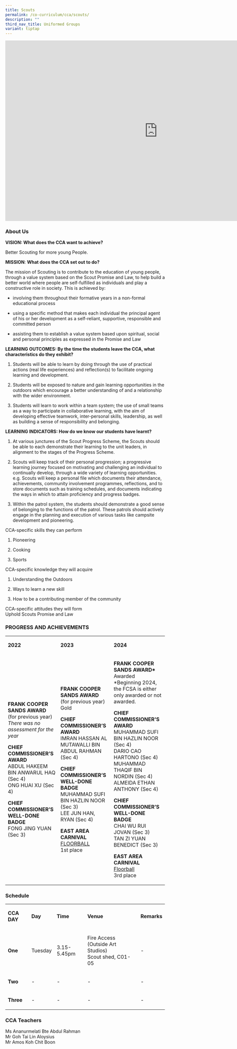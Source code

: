 ```yaml
---
title: Scouts
permalink: /co-curriculum/cca/scouts/
description: ""
third_nav_title: Uniformed Groups
variant: tiptap
---
```

<div class="iframe-wrapper">
<iframe height="569" width="960" allowfullscreen="true" frameborder="0" src="https://docs.google.com/presentation/d/18_eVfXmLo-GIVbl2W5i5ekzh0we-XmIj3-55EsoGNTQ/embed?start=true&amp;loop=true&amp;delayms=3000"></iframe>
</div>
<h3>About Us</h3>
<p><strong>VISION: What does the CCA want to achieve?&nbsp;</strong>
</p>
<p>Better Scouting for more young People.</p>
<p><strong>MISSION</strong>: <strong>What does the CCA set out to do?</strong>
</p>
<p>The mission of Scouting is to contribute to the education of young people,
through a value system based on the Scout Promise and Law, to help build
a better world where people are self-fulfilled as individuals and play
a constructive role in society. This is achieved by:</p>
<ul data-tight="true" class="tight">
<li>
<p>involving them throughout their formative years in a non-formal educational
process</p>
</li>
<li>
<p>using a specific method that makes each individual the principal agent
of his or her development as a self-reliant, supportive, responsible and
committed person</p>
</li>
<li>
<p>assisting them to establish a value system based upon spiritual, social
and personal principles as expressed in the Promise and Law</p>
</li>
</ul>
<p><strong>LEARNING OUTCOMES: By the time the students leave the CCA, what characteristics do they exhibit?</strong>
</p>
<ol data-tight="true" class="tight">
<li>
<p>Students will be able to learn by doing through the use of practical actions
(real life experiences) and reflection(s) to facilitate ongoing learning
and development.</p>
</li>
<li>
<p>Students will be exposed to nature and gain learning opportunities in
the outdoors which encourage a better understanding of and a relationship
with the wider environment.</p>
</li>
<li>
<p>Students will learn to work within a team system; the use of small teams
as a way to participate in collaborative learning, with the aim of developing
effective teamwork, inter-personal skills, leadership, as well as building
a sense of responsibility and belonging.</p>
</li>
</ol>
<p><strong>LEARNING INDICATORS: How do we know our students have learnt?</strong>
</p>
<ol data-tight="true" class="tight">
<li>
<p>At various junctures of the Scout Progress Scheme, the Scouts should be
able to each demonstrate their learning to the unit leaders, in alignment
to the stages of the Progress Scheme.</p>
</li>
<li>
<p>Scouts will keep track of their personal progression; a progressive learning
journey focused on motivating and challenging an individual to continually
develop, through a wide variety of learning opportunities. e.g. Scouts
will keep a personal file which documents their attendance, achievements,
community involvement programmes, reflections, and to store documents such
as training schedules, and documents indicating the ways in which to attain
proficiency and progress badges.</p>
</li>
<li>
<p>Within the patrol system, the students should demonstrate a good sense
of belonging to the functions of the patrol. These patrols should actively
engage in the planning and execution of various tasks like campsite development
and pioneering.</p>
</li>
</ol>
<p>CCA-specific skills they can perform</p>
<ol data-tight="true" class="tight">
<li>
<p>Pioneering</p>
</li>
<li>
<p>Cooking</p>
</li>
<li>
<p>Sports</p>
</li>
</ol>
<p>CCA-specific knowledge they will acquire</p>
<ol data-tight="true" class="tight">
<li>
<p>Understanding the Outdoors</p>
</li>
<li>
<p>Ways to learn a new skill</p>
</li>
<li>
<p>How to be a contributing member of the community</p>
</li>
</ol>
<p>CCA-specific attitudes they will form
<br>Uphold Scouts Promise and Law</p>
<h3>PROGRESS AND ACHIEVEMENTS</h3>
<table style="minWidth: 75px">
<colgroup>
<col>
<col>
<col>
</colgroup>
<tbody>
<tr>
<td rowspan="1" colspan="1">
<p><strong>2022</strong>
</p>
</td>
<td rowspan="1" colspan="1">
<p><strong>2023</strong>
</p>
</td>
<td rowspan="1" colspan="1">
<p><strong>2024</strong>
</p>
</td>
</tr>
<tr>
<td rowspan="1" colspan="1">
<p><strong>FRANK COOPER SANDS AWARD </strong>(for previous year)<strong><br></strong><em>There was no assessment for the year</em>
</p>
<p><strong>CHIEF COMMISSIONER’S AWARD&nbsp; <br></strong>ABDUL HAKEEM BIN
ANWARUL HAQ (Sec 4)
<br>ONG HUAI XU (Sec 4)</p>
<p><strong>CHIEF COMMISSIONER’S WELL-DONE BADGE</strong>
<br>FONG JING YUAN (Sec 3)</p>
</td>
<td rowspan="1" colspan="1">
<p><strong>FRANK COOPER SANDS AWARD </strong>(for previous year)<strong><br></strong>Gold</p>
<p><strong>CHIEF COMMISSIONER’S AWARD&nbsp; <br></strong>IMRAN HASSAN AL
MUTAWALLI BIN ABDUL RAHMAN (Sec 4)</p>
<p><strong>CHIEF COMMISSIONER’S WELL-DONE BADGE</strong>
<br>MUHAMMAD SUFI BIN HAZLIN NOOR (Sec 3)
<br>LEE JUN HAN, RYAN (Sec 4)&nbsp;</p>
<p><strong>EAST AREA CARNIVAL</strong>
<br><u>FLOORBALL</u>
<br>1st place</p>
</td>
<td rowspan="1" colspan="1">
<p><strong>FRANK COOPER SANDS AWARD*</strong>
<br>Awarded
<br>*Beginning 2024, the FCSA is either only awarded or not awarded.</p>
<p><strong>CHIEF COMMISSIONER'S AWARD<br></strong>MUHAMMAD SUFI BIN HAZLIN
NOOR (Sec 4)
<br>DARIO CAO HARTONO (Sec 4)
<br>MUHAMMAD THAQIF BIN NORDIN (Sec 4)
<br>ALMEIDA ETHAN ANTHONY (Sec 4)</p>
<p><strong>CHIEF COMMISSIONER’S WELL-DONE BADGE</strong>
<br>CHAI WU RUI JOVAN (Sec 3)
<br>TAN ZI YUAN BENEDICT (Sec 3)</p>
<p><strong>EAST AREA CARNIVAL</strong>
<br><u>Floorball</u>
<br>3rd place</p>
</td>
</tr>
</tbody>
</table>
<h3>Schedule</h3>
<table style="minWidth: 125px">
<colgroup>
<col>
<col>
<col>
<col>
<col>
</colgroup>
<tbody>
<tr>
<td rowspan="1" colspan="1">
<p><strong>CCA DAY</strong>
</p>
</td>
<td rowspan="1" colspan="1">
<p><strong>Day</strong>
</p>
</td>
<td rowspan="1" colspan="1">
<p><strong>Time</strong>
</p>
</td>
<td rowspan="1" colspan="1">
<p><strong>Venue</strong>
</p>
</td>
<td rowspan="1" colspan="1">
<p><strong>Remarks</strong>
</p>
</td>
</tr>
<tr>
<td rowspan="1" colspan="1">
<p><strong>One</strong>
</p>
</td>
<td rowspan="1" colspan="1">
<p>Tuesday</p>
</td>
<td rowspan="1" colspan="1">
<p>3.15-5.45pm</p>
</td>
<td rowspan="1" colspan="1">
<p>Fire Access (Outside Art Studios)
<br>Scout shed, C01-05</p>
</td>
<td rowspan="1" colspan="1">
<p>-</p>
</td>
</tr>
<tr>
<td rowspan="1" colspan="1">
<p><strong>Two</strong>
</p>
</td>
<td rowspan="1" colspan="1">
<p>-</p>
</td>
<td rowspan="1" colspan="1">
<p>-</p>
</td>
<td rowspan="1" colspan="1">
<p>-</p>
</td>
<td rowspan="1" colspan="1">
<p>-</p>
</td>
</tr>
<tr>
<td rowspan="1" colspan="1">
<p><strong>Three</strong>
</p>
</td>
<td rowspan="1" colspan="1">
<p>-</p>
</td>
<td rowspan="1" colspan="1">
<p>-</p>
</td>
<td rowspan="1" colspan="1">
<p>-</p>
</td>
<td rowspan="1" colspan="1">
<p>-</p>
</td>
</tr>
</tbody>
</table>
<h3>CCA Teachers</h3>
<p>Ms Ananurmelati Bte Abdul Rahman
<br>Mr Goh Tai Lin Aloysius
<br>Mr Amos Koh Chit Boon</p>